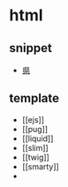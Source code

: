 # html

## snippet
- [県](pref_html.md)

## template
- [[ejs]]
- [[pug]]
- [[liquid]]
- [[slim]]
- [[twig]]
- [[smarty]]
- 
